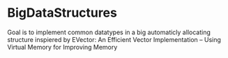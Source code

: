 # BigDataStructures

Goal is to implement common datatypes in a big automaticly allocating structure inspiered by EVector: An Efficient Vector Implementation – Using Virtual Memory for Improving Memory 

